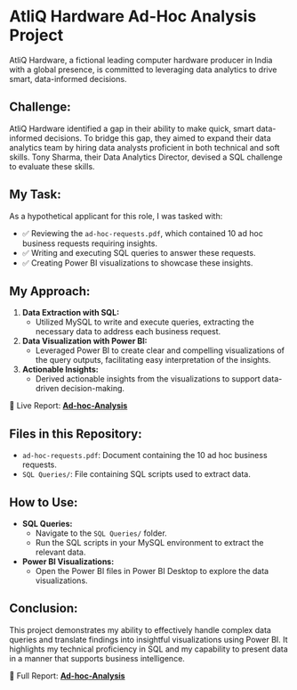 # AtliQ Hardware Ad-Hoc Analysis Project

AtliQ Hardware, a fictional leading computer hardware producer in India with a global presence, is committed to leveraging data analytics to drive smart, data-informed decisions.

## Challenge:

AtliQ Hardware identified a gap in their ability to make quick, smart data-informed decisions. To bridge this gap, they aimed to expand their data analytics team by hiring data analysts proficient in both technical and soft skills. Tony Sharma, their Data Analytics Director, devised a SQL challenge to evaluate these skills.

## My Task:

As a hypothetical applicant for this role, I was tasked with:

- ✅ Reviewing the `ad-hoc-requests.pdf`, which contained 10 ad hoc business requests requiring insights.
- ✅ Writing and executing SQL queries to answer these requests.
- ✅ Creating Power BI visualizations to showcase these insights.

## My Approach:

1.  **Data Extraction with SQL:**
    -   Utilized MySQL to write and execute queries, extracting the necessary data to address each business request.
2.  **Data Visualization with Power BI:**
    -   Leveraged Power BI to create clear and compelling visualizations of the query outputs, facilitating easy interpretation of the insights.
3.  **Actionable Insights:**
    -   Derived actionable insights from the visualizations to support data-driven decision-making.

🔗 Live Report: [**Ad-hoc-Analysis**](https://app.powerbi.com/view?r=eyJrIjoiYmRkYzk1NWUtNTBjYi00MjNmLTgzMWItZjAwODAwMDhlNWM3IiwidCI6ImM2ZTU0OWIzLTVmNDUtNDAzMi1hYWU5LWQ0MjQ0ZGM1YjJjNCJ9&embedImagePlaceholder=true)

## Files in this Repository:

-   `ad-hoc-requests.pdf`: Document containing the 10 ad hoc business requests.
-   `SQL Queries/`: File containing SQL scripts used to extract data.

## How to Use:

-   **SQL Queries:**
    -   Navigate to the `SQL Queries/` folder.
    -   Run the SQL scripts in your MySQL environment to extract the relevant data.
-   **Power BI Visualizations:**
    -   Open the Power BI files in Power BI Desktop to explore the data visualizations.

## Conclusion:

This project demonstrates my ability to effectively handle complex data queries and translate findings into insightful visualizations using Power BI. It highlights my technical proficiency in SQL and my capability to present data in a manner that supports business intelligence.

🔗 Full Report: [**Ad-hoc-Analysis**](https://app.powerbi.com/view?r=eyJrIjoiYmRkYzk1NWUtNTBjYi00MjNmLTgzMWItZjAwODAwMDhlNWM3IiwidCI6ImM2ZTU0OWIzLTVmNDUtNDAzMi1hYWU5LWQ0MjQ0ZGM1YjJjNCJ9&embedImagePlaceholder=true)
